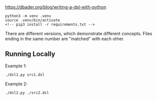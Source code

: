 https://dbader.org/blog/writing-a-dsl-with-python

```
python3 -m venv .venv
source .venv/bin/activate
<!-- pip3 install -r requirements.txt -->
```

There are different versions, which demonstrate different concepts. Files ending in the same number are "matched" with each other.

## Running Locally
Example 1:
```
./dsl1.py src1.dsl
```


Example 2:
```
./dsl2.py ./src2.dsl
```
